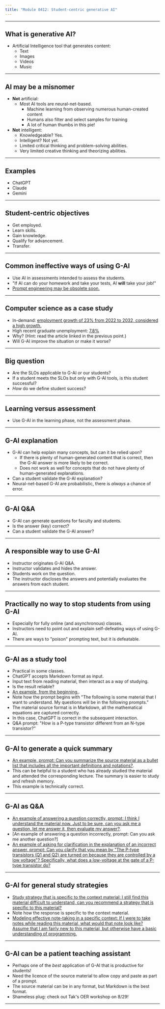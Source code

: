 ```yaml
---
title: "Module 0412: Student-centric generative AI"
---
```


---

## What is generative AI?

* Artificial Intelligence tool that generates content:
  * Text
  * Images
  * Videos
  * Music

---

## AI may be a misnomer

* **Not** artificial:
  * Most AI tools are neural-net-based.
    * Machine learning from observing numerous human-created content
    * Humans also filter and select samples for training
    * A lot of human thumbs in this pie!
* **Not** intelligent:
  * Knowledgeable? Yes.
  * Intelligent? Not yet.
  * Limited critical thinking and problem-solving abilities.
  * Very limited creative thinking and theorizing abilities.

---

## Examples

* ChatGPT
* Claude
* Gemini

---

## Student-centric objectives

* Get employed.
* Learn skills.
* Gain knowledge.
* Qualify for advancement.
* Transfer.

---

## Common ineffective ways of using G-AI

* Use AI in assessments intended to assess the students.
* "If AI can do your homework and take your tests, AI **will** take your job!"
* [Prompt engineering may be obsolete soon.](https://diginomica.com/prompt-engineer-hottest-new-job-almost-obsolete)

---

## Computer science as a case study

* In-demand: [employment growth of 23% from 2022 to 2032, considered a high growth.](https://www.bls.gov/ooh/computer-and-information-technology/computer-and-information-research-scientists.htm)
* High recent graduate unemployment: [7.8%](https://www.synergisticit.com/tech-companies-not-hire-computer-science-graduates/)
* Why? (Hint: read the article linked in the previous point.)
* Will G-AI improve the situation or make it worse?

---

## Big question

* Are the SLOs applicable to G-AI or our students?
* If a student meets the SLOs but only with G-AI tools, is this student successful?
* *How* do we define student success?

---

## Learning versus assessment

* Use G-AI in the learning phase, not the assessment phase.

---

## G-AI explanation

* G-AI can help explain many concepts, but can it be relied upon?
  * If there is plenty of human-generated content that is correct, then the G-AI answer is more likely to be correct.
  * Does not work as well for concepts that do not have plenty of human-generated explanations.
* Can a student validate the G-AI explanation?
* Neural-net-based G-AI are probabilistic, there is *always* a chance of error.

---

## G-AI Q&A

* G-AI can generate questions for faculty and students.
* Is the answer (key) correct?
* Can a student validate the G-AI answer?

---

## A responsible way to use G-AI

* Instructor originates G-AI Q&A.
* Instructor validates and hides the answer.
* Students work on the question.
* The instructor discloses the answers and potentially evaluates the answers from each student.

---

## Practically no way to stop students from using G-AI

* Especially for fully online (and asynchronous) classes.
* Instructors need to point out and explain self-defeating ways of using G-AI.
* There are ways to "poison" prompting text, but it is defeatable.

---

## G-AI as a study tool

* Practical in some classes.
* ChatGPT accepts Markdown format as input.
* Input text from reading material, then interact as a way of studying.
* Is the result reliable?
* [An example, from the beginning.](https://chatgpt.com/share/288c9457-22f8-4972-820a-331f3f91e3e9).
 * Note how the prompt begins with "The following is some material that I want to understand. My questions will be in the following prompts."
 * The material source format is in Markdown, all the mathematical equations are captured correctly.
 * In this case, ChatGPT is correct in the subsequent interaction.
* Q&A prompt: "How is a P-type transistor different from an N-type transistor?"

---

## G-AI to generate a quick summary

* [An example, prompt: Can you summarize the source material as a bullet list that includes all the important definitions and notations?](https://chatgpt.com/share/288c9457-22f8-4972-820a-331f3f91e3e9).
* This can be helpful to a student who has already studied the material and attended the corresponding lecture. The summary is easier to study and refresh memory.
* This example is technically correct.

---

## G-AI as Q&A

* [An example of answering a question correctly, prompt: I think I understand the material now. Just to be sure, can you ask me a question, let me answer it, then evaluate my answer?](https://chatgpt.com/share/288c9457-22f8-4972-820a-331f3f91e3e9).
* [An example of answering a question incorrectly, prompt: Can you ask me another question?]
* [An example of asking for clarification in the explanation of an incorrect answer, prompt: Can you clarify that you mean by "The P-type transistors (Q1 and Q2) are turned on because they are controlled by a low voltage"? Specifically, what does a low-voltage at the gate of a P-type transistor do?](https://chatgpt.com/share/288c9457-22f8-4972-820a-331f3f91e3e9)

---

## G-AI for general study strategies

* [Study strategy that is specific to the context material: I still find this material difficult to understand, can you recommend a strategy that is specific to this material?](https://chatgpt.com/share/288c9457-22f8-4972-820a-331f3f91e3e9)
* Note how the response is specific to the context material.
* [Modeling effective note-taking in a specific context: If I were to take notes while reading this material, what would that note look like? Assume that I am fairly new to this material, but otherwise have a basic understanding of programming.](https://chatgpt.com/share/288c9457-22f8-4972-820a-331f3f91e3e9)
---

## G-AI can be a patient teaching assistant

* Perhaps one of the *best* application of G-AI that is productive for students!
* Need the licence of the source material to allow copy and paste as part of a prompt.
* The source material can be in any format, but Markdown is the best format.
* Shameless plug: check out Tak's OER workshop on 8/29!

---
